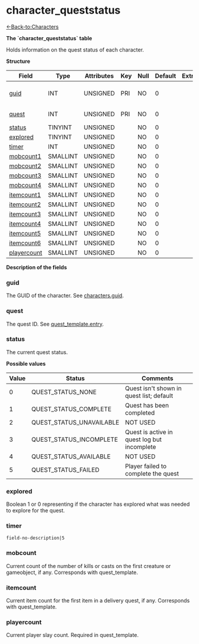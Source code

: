 # character\_queststatus

[<-Back-to:Characters](database-characters.md)

**The \`character\_queststatus\` table**

Holds information on the quest status of each character.

**Structure**

| Field             | Type     | Attributes | Key | Null | Default | Extra | Comment                  |
| ----------------- | -------- | ---------- | --- | ---- | ------- |------ | ------------------------ |
| [guid][1]         | INT      | UNSIGNED   | PRI | NO   | 0       |       | Global Unique Identifier |
| [quest][2]        | INT      | UNSIGNED   | PRI | NO   | 0       |       | Quest Identifier         |
| [status][3]       | TINYINT  | UNSIGNED   |     | NO   | 0       |       |                          |
| [explored][4]     | TINYINT  | UNSIGNED   |     | NO   | 0       |       |                          |
| [timer][5]        | INT      | UNSIGNED   |     | NO   | 0       |       |                          |
| [mobcount1][6]    | SMALLINT | UNSIGNED   |     | NO   | 0       |       |                          |
| [mobcount2][7]    | SMALLINT | UNSIGNED   |     | NO   | 0       |       |                          |
| [mobcount3][8]    | SMALLINT | UNSIGNED   |     | NO   | 0       |       |                          |
| [mobcount4][9]    | SMALLINT | UNSIGNED   |     | NO   | 0       |       |                          |
| [itemcount1][10]  | SMALLINT | UNSIGNED   |     | NO   | 0       |       |                          |
| [itemcount2][11]  | SMALLINT | UNSIGNED   |     | NO   | 0       |       |                          |
| [itemcount3][12]  | SMALLINT | UNSIGNED   |     | NO   | 0       |       |                          |
| [itemcount4][13]  | SMALLINT | UNSIGNED   |     | NO   | 0       |       |                          |
| [itemcount5][14]  | SMALLINT | UNSIGNED   |     | NO   | 0       |       |                          |
| [itemcount6][15]  | SMALLINT | UNSIGNED   |     | NO   | 0       |       |                          |
| [playercount][16] | SMALLINT | UNSIGNED   |     | NO   | 0       |       |                          |

[1]: #guid
[2]: #quest
[3]: #status
[4]: #explored
[5]: #timer
[6]: #mobcount
[7]: #mobcount
[8]: #mobcount
[9]: #mobcount
[10]: #itemcount
[11]: #itemcount
[12]: #itemcount
[13]: #itemcount
[14]: #itemcount
[15]: #itemcount
[16]: #playercount

**Description of the fields**

### guid

The GUID of the character. See [characters.guid](characters#guid).

### quest

The quest ID. See [quest\_template.entry](quest_template#entry).

### status

The current quest status.

**Possible values**

| Value | Status                     | Comments                                    |
| ----- | -------------------------- | ------------------------------------------- |
| 0     | QUEST\_STATUS\_NONE        | Quest isn't shown in quest list; default    |
| 1     | QUEST\_STATUS\_COMPLETE    | Quest has been completed                    |
| 2     | QUEST\_STATUS\_UNAVAILABLE | NOT USED                                    |
| 3     | QUEST\_STATUS\_INCOMPLETE  | Quest is active in quest log but incomplete |
| 4     | QUEST\_STATUS\_AVAILABLE   | NOT USED                                    |
| 5     | QUEST\_STATUS\_FAILED      | Player failed to complete the quest         |

### explored

Boolean 1 or 0 representing if the character has explored what was needed to explore for the quest.

### timer

`field-no-description|5`

### mobcount

Current count of the number of kills or casts on the first creature or gameobject, if any. Corresponds with quest\_template.

### itemcount

Current item count for the first item in a delivery quest, if any. Corresponds with quest\_template.

### playercount

Current player slay count. Required in quest\_template.
